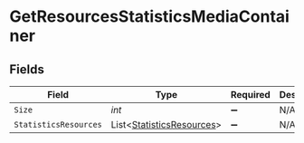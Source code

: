 # GetResourcesStatisticsMediaContainer


## Fields

| Field                                                                     | Type                                                                      | Required                                                                  | Description                                                               | Example                                                                   |
| ------------------------------------------------------------------------- | ------------------------------------------------------------------------- | ------------------------------------------------------------------------- | ------------------------------------------------------------------------- | ------------------------------------------------------------------------- |
| `Size`                                                                    | *int*                                                                     | :heavy_minus_sign:                                                        | N/A                                                                       | 5497                                                                      |
| `StatisticsResources`                                                     | List<[StatisticsResources](../../Models/Requests/StatisticsResources.md)> | :heavy_minus_sign:                                                        | N/A                                                                       |                                                                           |